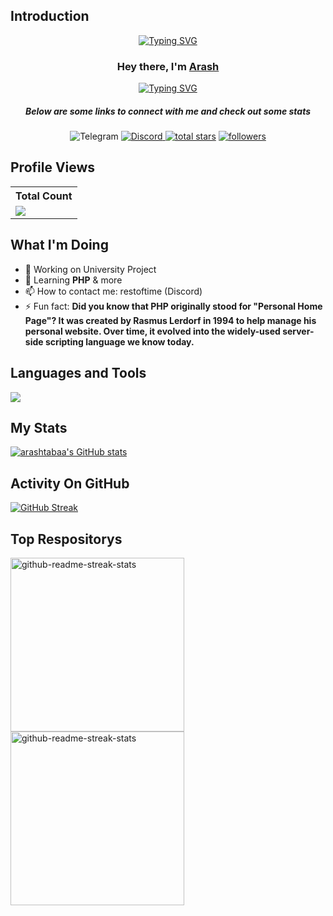 ## Introduction

<p align="center">
<a href="https://github.com/arashtabaa"><img src="https://readme-typing-svg.demolab.com?font=Playfair+Display&size=25&pause=1000&color=4493F8&center=true&vCenter=true&random=false&width=700&height=45&lines=Software+engineering+student;Trying+to+expand+my+programming+skills;Building+with+C%23+and+PHP" alt="Typing SVG" /></a>
</p>

<h3 align="center">Hey there, I'm <a href="https://github.com/arashtabaa">Arash</a></h3>
<p align="center"><a href="https://github.com/arashtabaa"><img src="https://readme-typing-svg.demolab.com?font=Playfair+Display&size=21&pause=999999999&color=F7F7F7&center=true&vCenter=true&random=false&width=700&height=45&lines=Code+enthusiast+on+a+journey+to+master+the+digital+realm+%F0%9F%9A%80" alt="Typing SVG" /></a>
</p>

<h5 align="center">Below are some links to connect with me and check out some stats</h5>
<p align="center"><img alt="Telegram" src="https://img.shields.io/badge/Telegram-qrtes-236AD3?style=for-the-badge&link=https%3A%2F%2Ft.me%2Fqrtes">
<a href="https://discord.gg/restoftime"><img alt="Discord" title="Discord" src="https://img.shields.io/badge/-Discord-7289DA?style=for-the-badge&logo=discord&logoColor=white"/></a><a href="https://github.com/arashtabaa?tab=repositories&sort=stargazers">
    <img alt="total stars" title="Total stars on GitHub" src="https://custom-icon-badges.demolab.com/github/stars/arashtabaa?color=B8B92B&style=for-the-badge&labelColor=959532&logo=star"/></a>
   <a href="https://github.com/arashtabaa"><img alt="followers" title="Follow me on Github" src="https://img.shields.io/github/followers/arashtabaa?color=236ad3&style=for-the-badge&logo=github&label=Follow"/></a>
</p>

## Profile Views

  <table>
    <tr>
      <th>Total Count</th>
    </tr>
    <tr>
      <td>
         <a href="https://github.com/arashtabaa"> <img src="https://komarev.com/ghpvc/?username=arashtabaa&style=for-the-badge&color=236AD3"> </a>
      </td>
    </tr>
  </table>

## What I'm Doing

- 🔭 Working on University Project
- 🌱 Learning **PHP** & more
- 📫 How to contact me: restoftime (Discord)
- ⚡ Fun fact: **Did you know that PHP originally stood for "Personal Home Page"? It was created by Rasmus Lerdorf in 1994 to help manage his personal website. Over time, it evolved into the widely-used server-side scripting language we know today.**

## Languages and Tools

<p align="left"> <a href="https://github.com/arashtabaa"><img src="https://skillicons.dev/icons?i=visualstudio,cs,vscode,php"> </a> </p>

## My Stats

[![arashtabaa's GitHub stats](https://github-readme-stats.vercel.app/api?username=arashtabaa&show_icons=true&theme=github_dark)](https://github.com/anuraghazra/github-readme-stats)

## Activity On GitHub
<p align="left">
  <a href="https://git.io/streak-stats"><img src="http://github-readme-streak-stats.herokuapp.com?user=arashtabaa&theme=github-dark&border=E4E2E2&ring=4C8EDA&stroke=E4E2E2&dates=E4E2E2&sideLabels=549EF2" alt="GitHub Streak" /></a>
</p>

## Top Respositorys
  <p align="left">
<a href="https://github.com/arashtabaa/DataArrayApp"><img width="278" src="https://denvercoder1-github-readme-stats.vercel.app/api/pin/?username=arashtabaa&repo=DataArrayApp&theme=github-dark&bg_color=0D1117&title_color=F9F9FA&text_color=909193&hide_border=false&border_color=E4E2E2&icon_color=1F6FEB&show_icons=true" alt="github-readme-streak-stats"></a>
     <a href="https://github.com/arashtabaa/Stack-QueueApp"><img width="278" src="https://denvercoder1-github-readme-stats.vercel.app/api/pin/?username=arashtabaa&repo=Stack-QueueApp&theme=github-dark&bg_color=0D1117&title_color=F9F9FA&text_color=909193&hide_border=false&border_color=E4E2E2&icon_color=1F6FEB&show_icons=true" alt="github-readme-streak-stats"></a>
  </p>

